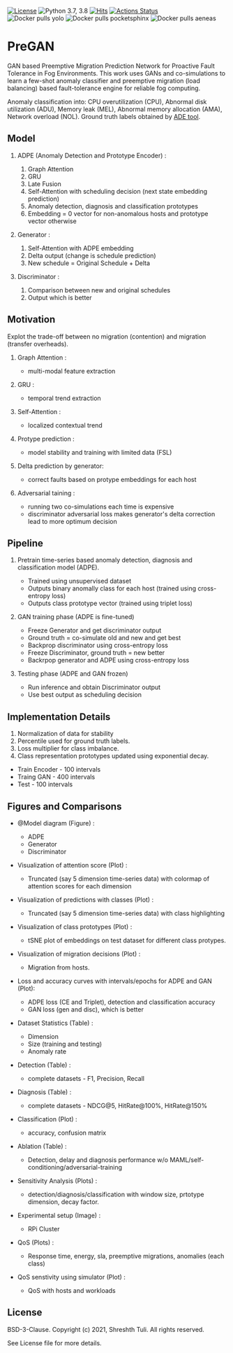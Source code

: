 [![License](https://img.shields.io/badge/License-BSD%203--Clause-red.svg)](https://github.com/imperial-qore/PreGAN/blob/master/LICENSE)
![Python 3.7, 3.8](https://img.shields.io/badge/python-3.7%20%7C%203.8-blue.svg)
[![Hits](https://hits.seeyoufarm.com/api/count/incr/badge.svg?url=https%3A%2F%2Fgithub.com%2Fimperial-qore%2FPreGAN&count_bg=%23FFC401&title_bg=%23555555&icon=&icon_color=%23E7E7E7&title=hits&edge_flat=false)](https://hits.seeyoufarm.com)
[![Actions Status](https://github.com/imperial-qore/SimpleFogSim/workflows/DeFog-Benchmarks/badge.svg)](https://github.com/imperial-qore/PreGAN/actions)
<br>
![Docker pulls yolo](https://img.shields.io/docker/pulls/shreshthtuli/yolo?label=docker%20pulls%3A%20yolo)
![Docker pulls pocketsphinx](https://img.shields.io/docker/pulls/shreshthtuli/pocketsphinx?label=docker%20pulls%3A%20pocketsphinx)
![Docker pulls aeneas](https://img.shields.io/docker/pulls/shreshthtuli/aeneas?label=docker%20pulls%3A%20aeneas)

# PreGAN

GAN based Preemptive Migration Prediction Network for Proactive Fault Tolerance in Fog Environments. This work uses GANs and co-simulations to learn a few-shot anomaly classifier and preemptive migration (load balancing) based fault-tolerance engine for reliable fog computing.

Anomaly classification into: CPU overutilization (CPU), Abnormal disk utilization (ADU), Memory leak (MEL), Abnormal memory allocation (AMA), Network overload (NOL). Ground truth labels obtained by [ADE tool](https://www.openmainframeproject.org/projects/anomaly-detection-engine-for-linux-logs-ade).


## Model

1. ADPE (Anomaly Detection and Prototype Encoder) :
	1. Graph Attention
	2. GRU 
	3. Late Fusion
	4. Self-Attention with scheduling decision (next state embedding prediction)
	5. Anomaly detection, diagnosis and classification prototypes
	6. Embedding = 0 vector for non-anomalous hosts and prototype vector otherwise

2. Generator :
	1. Self-Attention with ADPE embedding
	2. Delta output (change is schedule prediction)
	3. New schedule = Original Schedule + Delta

3. Discriminator : 
	1. Comparison between new and original schedules
	2. Output which is better

## Motivation

Explot the trade-off between no migration (contention) and migration (transfer overheads).

1. Graph Attention :
	- multi-modal feature extraction

2. GRU :
	- temporal trend extraction

3. Self-Attention :
	- localized contextual trend

4. Protype prediction :
	- model stability and training with limited data (FSL)

4. Delta prediction by generator:
	- correct faults based on protype embeddings for each host

5. Adversarial taining :
	- running two co-simulations each time is expensive
	- discriminator adversarial loss makes generator's delta correction lead to more optimum decision

## Pipeline

1. Pretrain time-series based anomaly detection, diagnosis and classification model (ADPE).
	- Trained using unsupervised dataset
	- Outputs binary anomally class for each host (trained using cross-entropy loss)
	- Outputs class prototype vector (trained using triplet loss)

2. GAN training phase (ADPE is fine-tuned)
	- Freeze Generator and get discriminator output
	- Ground truth = co-simulate old and new and get best
	- Backprop discriminator using cross-entropy loss
	- Freeze Discriminator, ground truth = new better
	- Backrpop generator and ADPE using cross-entropy loss

3. Testing phase (ADPE and GAN frozen)
	- Run inference and obtain Discriminator output
	- Use best output as scheduling decision

## Implementation Details

1. Normalization of data for stability
2. Percentile used for ground truth labels.
3. Loss multiplier for class imbalance.
4. Class representation prototypes updated using exponential decay.

* Train Encoder - 100 intervals
* Traing GAN - 400 intervals
* Test - 100 intervals


## Figures and Comparisons

- @Model diagram (Figure) :
	- ADPE
	- Generator
	- Discriminator

- Visualization of attention score (Plot) :
	- Truncated (say 5 dimension time-series data) with colormap of attention scores for each dimension

- Visualization of predictions with classes (Plot) :
	- Truncated (say 5 dimension time-series data) with class highlighting

- Visualization of class prototypes (Plot) :
	- tSNE plot of embeddings on test dataset for different class protypes.

- Visualization of migration decisions (Plot) :
	- Migration from hosts.

- Loss and accuracy curves with intervals/epochs for ADPE and GAN (Plot):
	- ADPE loss (CE and Triplet), detection and classification accuracy
	- GAN loss (gen and disc), which is better

- Dataset Statistics (Table) :
	- Dimension
	- Size (training and testing)
	- Anomaly rate

- Detection (Table) :
	- complete datasets - F1, Precision, Recall

- Diagnosis (Table) :
	- complete datasets - NDCG@5, HitRate@100%, HitRate@150%

- Classification (Plot) :
	- accuracy, confusion matrix

- Ablation (Table) :
	- Detection, delay and diagnosis performance w/o MAML/self-conditioning/adversarial-training

- Sensitivity Analysis (Plots) : 
	- detection/diagnosis/classification with window size, prtotype dimension, decay factor.

- Experimental setup (Image) :
	- RPi Cluster

- QoS (Plots) :
	- Response time, energy, sla, preemptive migrations, anomalies (each class)

- QoS senstivity using simulator (Plot) :
	- QoS with hosts and workloads

## License

BSD-3-Clause. 
Copyright (c) 2021, Shreshth Tuli.
All rights reserved.

See License file for more details.
